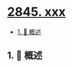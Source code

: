 # [2845. xxx](https://github.com/Tdahuyou/TNotes.leetcode/tree/main/notes/2845.%20xxx)

<!-- region:toc -->

- [1. 📝 概述](#1--概述)

<!-- endregion:toc -->

## 1. 📝 概述
